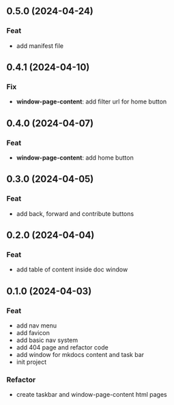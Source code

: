 ## 0.5.0 (2024-04-24)

### Feat

- add manifest file

## 0.4.1 (2024-04-10)

### Fix

- **window-page-content**: add filter url for home button

## 0.4.0 (2024-04-07)

### Feat

- **window-page-content**: add home button

## 0.3.0 (2024-04-05)

### Feat

- add back, forward and contribute buttons

## 0.2.0 (2024-04-04)

### Feat

- add table of content inside doc window

## 0.1.0 (2024-04-03)

### Feat

- add nav menu
- add favicon
- add basic nav system
- add 404 page and refactor code
- add window for mkdocs content and task bar
- init project

### Refactor

- create taskbar and window-page-content html pages
